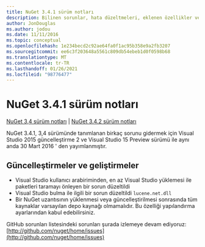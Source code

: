 ```yaml
---
title: NuGet 3.4.1 sürüm notları
description: Bilinen sorunlar, hata düzeltmeleri, eklenen özellikler ve CCR 'ler dahil olmak üzere NuGet 3.4.1 için sürüm notları.
author: JonDouglas
ms.author: jodou
ms.date: 11/11/2016
ms.topic: conceptual
ms.openlocfilehash: 1e234becd2c92ae64fa0f1ac95b358e9a2fb3207
ms.sourcegitcommit: ee6c3f203648a5561c809db54ebeb1d0f0598b68
ms.translationtype: MT
ms.contentlocale: tr-TR
ms.lasthandoff: 01/26/2021
ms.locfileid: "98776477"
---
```

# <a name="nuget-341-release-notes"></a>NuGet 3.4.1 sürüm notları

[NuGet 3,4 sürüm notları](../release-notes/nuget-3.4.md)  |  [NuGet 3.4.2 sürüm notları](../release-notes/nuget-3.4.2.md)

NuGet 3.4.1, 3,4 sürümünde tanımlanan birkaç sorunu gidermek için Visual Studio 2015 güncelleştirme 2 ve Visual Studio 15 Preview sürümü ile aynı anda 30 Mart 2016 ' den yayımlanmıştır.

## <a name="updates-and-improvements"></a>Güncelleştirmeler ve geliştirmeler

* Visual Studio kullanıcı arabiriminden, en az Visual Studio yüklemesi ile paketleri taramayı önleyen bir sorun düzeltildi
* Visual Studio bulma ile ilgili bir sorun düzeltildi `lucene.net.dll`
* Bir NuGet uzantısının yüklenmesi veya güncelleştirilmesi sonrasında tüm kaynaklar varsayılan depo kaynağı olmamalıdır.  Bu özelliği yapılandırma ayarlarından kabul edebilirsiniz.

GitHub sorunları listesindeki sorunları şurada izlemeye devam ediyoruz: [http://github.com/nuget/home/issues](http://github.com/nuget/home/issues)